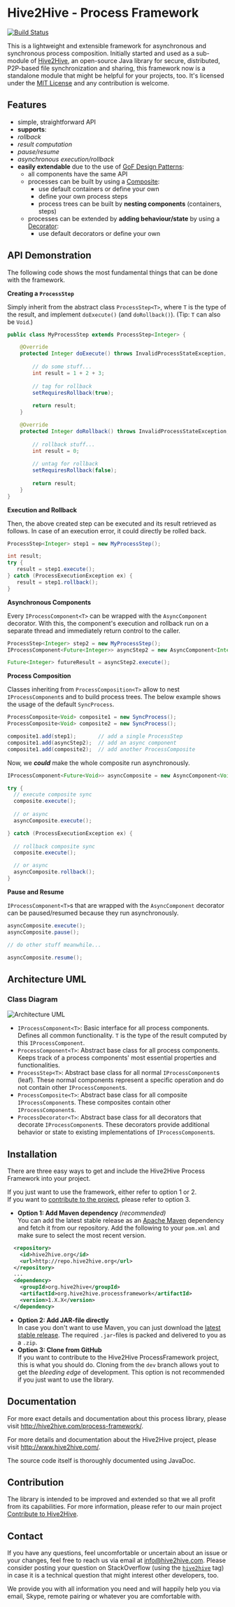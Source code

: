 # Hive2Hive - Process Framework
[![Build Status](https://travis-ci.org/Hive2Hive/ProcessFramework.svg?branch=master)](https://travis-ci.org/Hive2Hive/ProcessFramework)

This is a lightweight and extensible framework for asynchronous and synchronous process composition. Initially started and used as a sub-module of [Hive2Hive](https://github.com/Hive2Hive/Hive2Hive), an open-source Java library for secure, distributed, P2P-based file synchronization and sharing, this framework now is a standalone module that might be helpful for your projects, too. It's licensed under the [MIT License](http://opensource.org/licenses/MIT) and any contribution is welcome.

## Features
- simple, straightforward API
- **supports**:
 - *rollback*
 - *result computation*
 - *pause/resume*
 - *asynchronous execution/rollback*
- **easily extendable** due to the use of [GoF Design Patterns](http://en.wikipedia.org/wiki/Design_Patterns):
  - all components have the same API
  - processes can be built by using a [Composite](http://en.wikipedia.org/wiki/Composite_pattern):
    - use default containers or define your own
    - define your own process steps
    - process trees can be built by **nesting components** (containers, steps)
  - processes can be extended by **adding behaviour/state** by using a [Decorator](http://en.wikipedia.org/wiki/Decorator_pattern):
    - use default decorators or define your own
  
## API Demonstration

The following code shows the most fundamental things that can be done with the framework.

**Creating a `ProcessStep`**

Simply inherit from the abstract class `ProcessStep<T>`, where `T` is the type of the result, and implement `doExecute()` (and `doRollback()`). (Tip: `T` can also be `Void`.)
```java
public class MyProcessStep extends ProcessStep<Integer> {

	@Override
	protected Integer doExecute() throws InvalidProcessStateException, ProcessExecutionException {
		
		// do some stuff...
		int result = 1 + 2 + 3;
		
		// tag for rollback
		setRequiresRollback(true);
		
		return result;
	}

	@Override
	protected Integer doRollback() throws InvalidProcessStateException, ProcessRollbackException {
		
		// rollback stuff...
		int result = 0;
		
		// untag for rollback
		setRequiresRollback(false);
		
		return result;
	}
}
```
**Execution and Rollback**

Then, the above created step can be executed and its result retrieved as follows. In case of an execution error, it could directly be rolled back.
```java
ProcessStep<Integer> step1 = new MyProcessStep();

int result;
try {
   result = step1.execute();
} catch (ProcessExecutionException ex) {
   result = step1.rollback();
}
```
**Asynchronous Components**

Every `IProcessComponent<T>` can be wrapped with the `AsyncComponent` decorator. With this, the component's execution and rollback run on a separate thread and immediately return control to the caller.
```java
ProcessStep<Integer> step2 = new MyProcessStep();
IProcessComponent<Future<Integer>> asyncStep2 = new AsyncComponent<Integer>(step2);

Future<Integer> futureResult = asyncStep2.execute();
```
**Process Composition**

Classes inheriting from `ProcessComposition<T>` allow to nest `IProcessComponent`s and to build process trees. The below example shows the usage of the default `SyncProcess`.
```java
ProcessComposite<Void> composite1 = new SyncProcess();
ProcessComposite<Void> composite2 = new SyncProcess();

composite1.add(step1);       // add a single ProcessStep
composite1.add(asyncStep2);  // add an async component
composite1.add(composite2);  // add another ProcessComposite
```
Now, we ***could*** make the whole composite run asynchronously.
```java
IProcessComponent<Future<Void>> asyncComposite = new AsyncComponent<Void>(composite1);

try {
  // execute composite sync
  composite.execute();
	
  // or async
  asyncComposite.execute();

} catch (ProcessExecutionException ex) {
	
  // rollback composite sync
  composite.execute();

  // or async
  asyncComposite.rollback();
}
```
**Pause and Resume**

`IProcessComponent<T>`s that are wrapped with the `AsyncComponent` decorator can be paused/resumed because they run asynchronously.
```java
asyncComposite.execute();
asyncComposite.pause();

// do other stuff meanwhile...

asyncComposite.resume();
```

## Architecture UML
### Class Diagram
![Architecture UML](http://hive2hive.com/wp-content/uploads/2014/11/Hive2Hive-Process-Framework.png)
- `IProcessComponent<T>`: Basic interface for all process components. Defines all common functionality. `T` is the type of the result computed by this `IProcessComponent`.
- `ProcessComponent<T>`: Abstract base class for all process components. Keeps track of a process components' most essential properties and functionalities.
- `ProcessStep<T>`: Abstract base class for all normal `IProcessComponent`s (leaf). These normal components represent a specific operation and do not contain other `IProcessComponent`s.
- `ProcessComposite<T>`: Abstract base class for all composite `IProcessComponent`s. These composites contain other `IProcessComponent`s.
- `ProcessDecorator<T>`: Abstract base class for all decorators that decorate `IProcessComponent`s. These decorators provide additional behavior or state to existing implementations of `IProcessComponent`s.

## Installation
There are three easy ways to get and include the Hive2Hive Process Framework into your project.

If you just want to use the framework, either refer to option 1 or 2.  
If you want to [contribute to the project](#contribution), please refer to option 3.
- **Option 1: Add Maven dependency** *(recommended)*  
  You can add the latest stable release as an [Apache Maven](http://maven.apache.org/) dependency and fetch it from our repository. Add the following to your `pom.xml` and make sure to select the most recent version.  
```xml
  <repository>
    <id>hive2hive.org</id>
    <url>http://repo.hive2hive.org</url>
  </repository>
  ...
  <dependency>
    <groupId>org.hive2hive</groupId>
    <artifactId>org.hive2hive.processframework</artifactId>
    <version>1.X.X</version>
  </dependency>
```
- **Option 2: Add JAR-file directly**  
  In case you don't want to use Maven, you can just download the [latest stable release](https://github.com/Hive2Hive/ProcessFramework/releases). The required `.jar`-files is packed and delivered to you as a `.zip`.
- **Option 3: Clone from GitHub**  
  If you want to contribute to the Hive2Hive ProcessFramework project, this is what you should do. Cloning from the `dev` branch allows yout to get the *bleeding edge* of development. This option is not recommended if you just want to use the library.

## Documentation

For more exact details and documentation about this process library, please visit http://hive2hive.com/process-framework/.

For more details and documentation about the Hive2Hive project, please visit http://www.hive2hive.com/.

The source code itself is thoroughly documented using JavaDoc.

## Contribution

The library is intended to be improved and extended so that we all profit from its capabilities.
For more information, please refer to our main project [Contribute to Hive2Hive](https://github.com/Hive2Hive/Hive2Hive#contribution).

## Contact

If you have any questions, feel uncomfortable or uncertain about an issue or your changes, feel free to reach us via email at [info@hive2hive.com](mailto:info@hive2hive.com). Please consider posting your question on StackOverflow (using the [`hive2hive`](http://stackoverflow.com/questions/tagged/hive2hive) tag) in case it is a technical question that might interest other developers, too.

We provide you with all information you need and will happily help you via email, Skype, remote pairing or whatever you are comfortable with.
